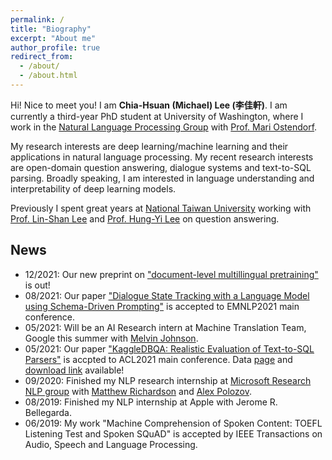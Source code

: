 ```yaml
---
permalink: /
title: "Biography"
excerpt: "About me"
author_profile: true
redirect_from: 
  - /about/
  - /about.html
---
```




Hi! Nice to meet you! I am **Chia-Hsuan (Michael) Lee (李佳軒)**.
I am currently a  third-year PhD student at University of Washington, where I work in the [Natural Language Processing Group](https://nlp.washington.edu/) with [Prof. Mari Ostendorf](https://people.ece.uw.edu/ostendorf/).

My research interests are deep learning/machine learning and their applications in natural language processing. My recent research interests are open-domain question answering, dialogue systems and text-to-SQL parsing. Broadly speaking, I am interested in language understanding and interpretability of deep learning models.

Previously I spent great years at [National Taiwan University](https://www.ntu.edu.tw/) working with [Prof. Lin-Shan Lee](http://speech.ee.ntu.edu.tw/previous_version/lslNew.htm) and [Prof. Hung-Yi Lee](http://speech.ee.ntu.edu.tw/~tlkagk/) on question answering. 

## News
- 12/2021: Our new preprint on ["document-level multillingual pretraining"](https://arxiv.org/abs/2112.08709) is out!
- 08/2021: Our paper ["Dialogue State Tracking with a Language Model using Schema-Driven Prompting"](https://aclanthology.org/2021.emnlp-main.404/) is accepted to EMNLP2021 main conference.
- 05/2021: Will be an AI Research intern at Machine Translation Team, Google this summer with [Melvin Johnson](https://scholar.google.com/citations?user=g4oMRgsAAAAJ&hl=en).
- 05/2021: Our paper ["KaggleDBQA: Realistic Evaluation of Text-to-SQL Parsers"](https://aclanthology.org/2021.acl-long.176/) is accpted to ACL2021 main conference. Data [page](https://github.com/chiahsuan156/KaggleDBQA) and [download link](https://www.microsoft.com/en-us/research/publication/kaggledbqa-realistic-evaluation-of-text-to-sql-parsers/) available! 
- 09/2020: Finished my NLP research internship at [Microsoft Research NLP group](https://www.microsoft.com/en-us/research/group/natural-language-processing/) with [Matthew Richardson](https://scholar.google.com/citations?user=IT-vb_kAAAAJ&hl=en) and [Alex Polozov](https://alexpolozov.com/).
- 08/2019: Finished my NLP internship at Apple with Jerome R. Bellegarda.
- 06/2019: My work "Machine Comprehension of Spoken Content: TOEFL Listening Test and Spoken SQuAD" is accepted by IEEE Transactions on Audio, Speech and Language Processing.
